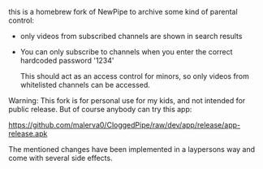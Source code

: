 this is a homebrew fork of NewPipe to archive some kind of parental control:

- only videos from subscribed channels are shown in search results
- You can only subscribe to channels when you enter the correct hardcoded password '1234'

  This should act as an access control for minors, so only videos from whitelisted channels can be accessed.

Warning:
  This fork is for personal use for my kids, and not intended for public release. But of course anybody can try this app:


  https://github.com/malerva0/CloggedPipe/raw/dev/app/release/app-release.apk
  
  The mentioned changes have been implemented in a laypersons way and come with several side effects.

  
